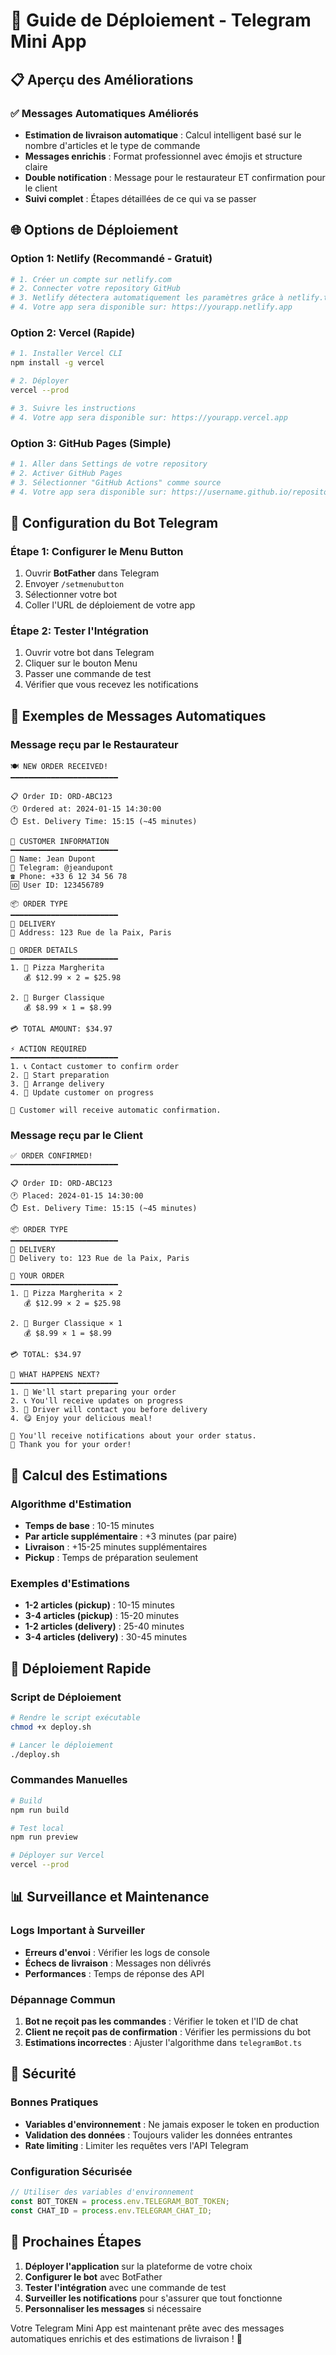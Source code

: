 # 🚀 Guide de Déploiement - Telegram Mini App

## 📋 Aperçu des Améliorations

### ✅ Messages Automatiques Améliorés
- **Estimation de livraison automatique** : Calcul intelligent basé sur le nombre d'articles et le type de commande
- **Messages enrichis** : Format professionnel avec émojis et structure claire
- **Double notification** : Message pour le restaurateur ET confirmation pour le client
- **Suivi complet** : Étapes détaillées de ce qui va se passer

## 🌐 Options de Déploiement

### Option 1: Netlify (Recommandé - Gratuit)
```bash
# 1. Créer un compte sur netlify.com
# 2. Connecter votre repository GitHub
# 3. Netlify détectera automatiquement les paramètres grâce à netlify.toml
# 4. Votre app sera disponible sur: https://yourapp.netlify.app
```

### Option 2: Vercel (Rapide)
```bash
# 1. Installer Vercel CLI
npm install -g vercel

# 2. Déployer
vercel --prod

# 3. Suivre les instructions
# 4. Votre app sera disponible sur: https://yourapp.vercel.app
```

### Option 3: GitHub Pages (Simple)
```bash
# 1. Aller dans Settings de votre repository
# 2. Activer GitHub Pages
# 3. Sélectionner "GitHub Actions" comme source
# 4. Votre app sera disponible sur: https://username.github.io/repository-name
```

## 🤖 Configuration du Bot Telegram

### Étape 1: Configurer le Menu Button
1. Ouvrir **BotFather** dans Telegram
2. Envoyer `/setmenubutton`
3. Sélectionner votre bot
4. Coller l'URL de déploiement de votre app

### Étape 2: Tester l'Intégration
1. Ouvrir votre bot dans Telegram
2. Cliquer sur le bouton Menu
3. Passer une commande de test
4. Vérifier que vous recevez les notifications

## 📱 Exemples de Messages Automatiques

### Message reçu par le Restaurateur
```
🍽️ NEW ORDER RECEIVED!
━━━━━━━━━━━━━━━━━━━━━━━━

📋 Order ID: ORD-ABC123
🕐 Ordered at: 2024-01-15 14:30:00
⏱️ Est. Delivery Time: 15:15 (~45 minutes)

👤 CUSTOMER INFORMATION
━━━━━━━━━━━━━━━━━━━━━━━━
📝 Name: Jean Dupont
📱 Telegram: @jeandupont
☎️ Phone: +33 6 12 34 56 78
🆔 User ID: 123456789

📦 ORDER TYPE
━━━━━━━━━━━━━━━━━━━━━━━━
🚚 DELIVERY
📍 Address: 123 Rue de la Paix, Paris

🛒 ORDER DETAILS
━━━━━━━━━━━━━━━━━━━━━━━━
1. 🍕 Pizza Margherita
   💰 $12.99 × 2 = $25.98

2. 🍔 Burger Classique
   💰 $8.99 × 1 = $8.99

💳 TOTAL AMOUNT: $34.97

⚡ ACTION REQUIRED
━━━━━━━━━━━━━━━━━━━━━━━━
1. 📞 Contact customer to confirm order
2. 🍳 Start preparation
3. 🚚 Arrange delivery
4. 💬 Update customer on progress

🔔 Customer will receive automatic confirmation.
```

### Message reçu par le Client
```
✅ ORDER CONFIRMED!
━━━━━━━━━━━━━━━━━━━━━━━━

📋 Order ID: ORD-ABC123
🕐 Placed: 2024-01-15 14:30:00
⏱️ Est. Delivery Time: 15:15 (~45 minutes)

📦 ORDER TYPE
━━━━━━━━━━━━━━━━━━━━━━━━
🚚 DELIVERY
📍 Delivery to: 123 Rue de la Paix, Paris

🛒 YOUR ORDER
━━━━━━━━━━━━━━━━━━━━━━━━
1. 🍕 Pizza Margherita × 2
   💰 $12.99 × 2 = $25.98

2. 🍔 Burger Classique × 1
   💰 $8.99 × 1 = $8.99

💳 TOTAL: $34.97

📱 WHAT HAPPENS NEXT?
━━━━━━━━━━━━━━━━━━━━━━━━
1. 🍳 We'll start preparing your order
2. 📞 You'll receive updates on progress
3. 🚚 Driver will contact you before delivery
4. 😋 Enjoy your delicious meal!

🔔 You'll receive notifications about your order status.
🙏 Thank you for your order!
```

## 🔧 Calcul des Estimations

### Algorithme d'Estimation
- **Temps de base** : 10-15 minutes
- **Par article supplémentaire** : +3 minutes (par paire)
- **Livraison** : +15-25 minutes supplémentaires
- **Pickup** : Temps de préparation seulement

### Exemples d'Estimations
- **1-2 articles (pickup)** : 10-15 minutes
- **3-4 articles (pickup)** : 15-20 minutes
- **1-2 articles (delivery)** : 25-40 minutes
- **3-4 articles (delivery)** : 30-45 minutes

## 🚀 Déploiement Rapide

### Script de Déploiement
```bash
# Rendre le script exécutable
chmod +x deploy.sh

# Lancer le déploiement
./deploy.sh
```

### Commandes Manuelles
```bash
# Build
npm run build

# Test local
npm run preview

# Déployer sur Vercel
vercel --prod
```

## 📊 Surveillance et Maintenance

### Logs Important à Surveiller
- **Erreurs d'envoi** : Vérifier les logs de console
- **Échecs de livraison** : Messages non délivrés
- **Performances** : Temps de réponse des API

### Dépannage Commun
1. **Bot ne reçoit pas les commandes** : Vérifier le token et l'ID de chat
2. **Client ne reçoit pas de confirmation** : Vérifier les permissions du bot
3. **Estimations incorrectes** : Ajuster l'algorithme dans `telegramBot.ts`

## 🔐 Sécurité

### Bonnes Pratiques
- **Variables d'environnement** : Ne jamais exposer le token en production
- **Validation des données** : Toujours valider les données entrantes
- **Rate limiting** : Limiter les requêtes vers l'API Telegram

### Configuration Sécurisée
```javascript
// Utiliser des variables d'environnement
const BOT_TOKEN = process.env.TELEGRAM_BOT_TOKEN;
const CHAT_ID = process.env.TELEGRAM_CHAT_ID;
```

## 🎯 Prochaines Étapes

1. **Déployer l'application** sur la plateforme de votre choix
2. **Configurer le bot** avec BotFather
3. **Tester l'intégration** avec une commande de test
4. **Surveiller les notifications** pour s'assurer que tout fonctionne
5. **Personnaliser les messages** si nécessaire

Votre Telegram Mini App est maintenant prête avec des messages automatiques enrichis et des estimations de livraison ! 🎉 